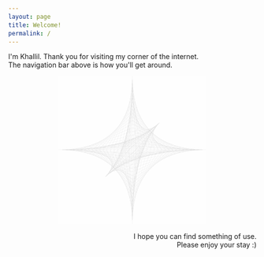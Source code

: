 ```yaml
---
layout: page
title: Welcome!
permalink: /
---
```


<p>I'm Khallil. Thank you for visiting my corner of the internet.<br>The navigation bar above is how you'll get around.</p>

<div align="center">
    <!-- <a href="/secret/"> -->
    <img class="svg" src="/assets/images/logo.svg" style="opacity: 0.6; height: 300px"/>
    <!-- </a> -->
</div>
<p style="text-align: right;">I hope you can find something of use.<br>Please enjoy your stay :)</p>